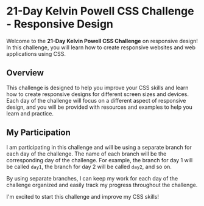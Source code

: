 # 21-Day Kelvin Powell CSS Challenge - Responsive Design

Welcome to the **21-Day Kelvin Powell CSS Challenge** on responsive design! In this challenge, you will learn how to create responsive websites and web applications using CSS.

## Overview

This challenge is designed to help you improve your CSS skills and learn how to create responsive designs for different screen sizes and devices. Each day of the challenge will focus on a different aspect of responsive design, and you will be provided with resources and examples to help you learn and practice.

## My Participation

I am participating in this challenge and will be using a separate branch for each day of the challenge. The name of each branch will be the corresponding day of the challenge. For example, the branch for day 1 will be called `day1`, the branch for day 2 will be called `day2`, and so on.

By using separate branches, I can keep my work for each day of the challenge organized and easily track my progress throughout the challenge.

I'm excited to start this challenge and improve my CSS skills!
